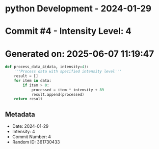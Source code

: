 ﻿# python Development - 2024-01-29
# Commit #4 - Intensity Level: 4
# Generated on: 2025-06-07 11:19:47
```python
def process_data_4(data, intensity=4):
    '''Process data with specified intensity level'''
    result = []
    for item in data:
        if item > 0:
            processed = item * intensity + 89
            result.append(processed)
    return result
```
## Metadata
- Date: 2024-01-29
- Intensity: 4
- Commit Number: 4
- Random ID: 361730433
